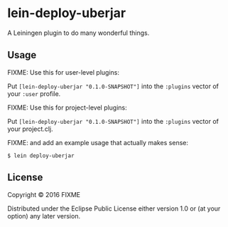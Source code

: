 # lein-deploy-uberjar

A Leiningen plugin to do many wonderful things.

## Usage

FIXME: Use this for user-level plugins:

Put `[lein-deploy-uberjar "0.1.0-SNAPSHOT"]` into the `:plugins` vector of your `:user`
profile.

FIXME: Use this for project-level plugins:

Put `[lein-deploy-uberjar "0.1.0-SNAPSHOT"]` into the `:plugins` vector of your project.clj.

FIXME: and add an example usage that actually makes sense:

    $ lein deploy-uberjar

## License

Copyright © 2016 FIXME

Distributed under the Eclipse Public License either version 1.0 or (at
your option) any later version.
